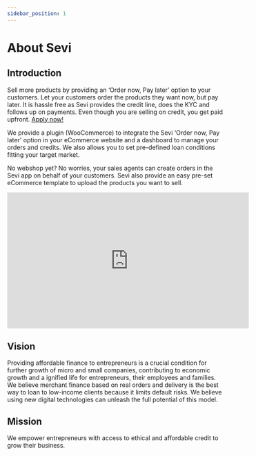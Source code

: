 ```yaml
---
sidebar_position: 1
---
```


# About Sevi 

## Introduction
Sell more products by providing an ‘Order now, Pay later’ option to your customers. Let your customers order the products they want now, but pay later. It is hassle free as Sevi provides the credit line, does the KYC and follows up on payments. Even though you are selling on credit, you get paid upfront. [Apply now!](https://forms.gle/ZaCk9M8qunv17abU6)

We provide a plugin (WooCommerce) to integrate the Sevi ‘Order now, Pay later' option in your eCommerce website and a dashboard to manage your orders and credits. We also allows you to set pre-defined loan conditions fitting your target market.

No webshop yet? No worries, your sales agents can create orders in the Sevi app on behalf of your customers. Sevi also provide an easy pre-set eCommerce template to upload the products you want to sell.

<iframe width="560" height="315" src="https://www.youtube.com/embed/Sk-Qy-vjbDE" title="YouTube video player" frameborder="0" allow="accelerometer; autoplay; clipboard-write; encrypted-media; gyroscope; picture-in-picture; fullscreen"></iframe>

## Vision
Providing affordable finance to entrepreneurs is a crucial condition for further growth of micro and small companies, contributing to economic growth and a ignified life for entrepreneurs, their employees and families. We believe merchant finance based on real orders and delivery is the best way to loan to low-income clients because it limits default risks. We believe using new digital technologies can unleash the full potential of this model.

## Mission
We empower entrepreneurs with access to ethical and affordable credit to grow their business.

